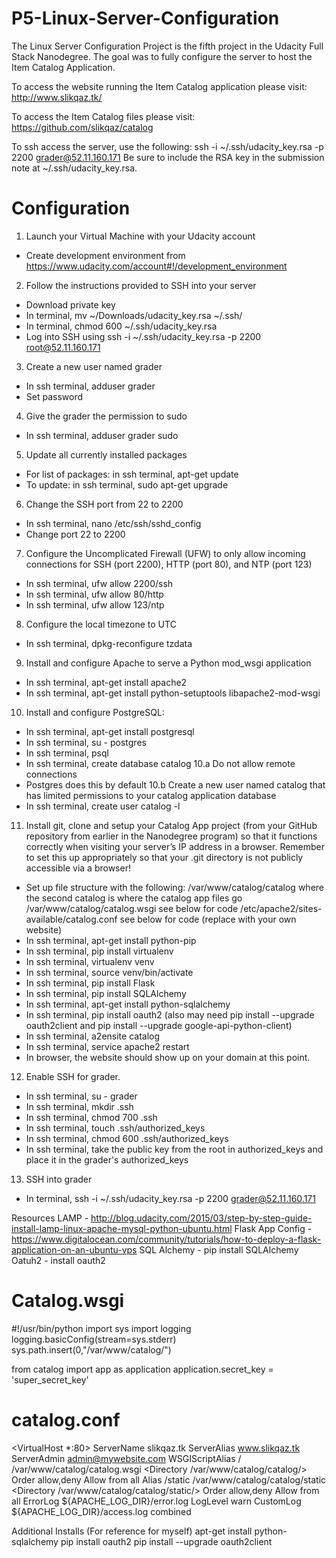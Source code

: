 # P5-Linux-Server-Configuration

The Linux Server Configuration Project is the fifth project in the Udacity Full Stack Nanodegree. The goal was to fully configure the server to host the Item Catalog Application.

To access the website running the Item Catalog application please visit: http://www.slikqaz.tk/

To access the Item Catalog files please visit: https://github.com/slikqaz/catalog

To ssh access the server, use the following: ssh -i ~/.ssh/udacity_key.rsa -p 2200 grader@52.11.160.171
Be sure to include the RSA key in the submission note at ~/.ssh/udacity_key.rsa.

# Configuration
1. Launch your Virtual Machine with your Udacity account
- Create development environment from https://www.udacity.com/account#!/development_environment
2. Follow the instructions provided to SSH into your server
- Download private key
- In terminal, mv ~/Downloads/udacity_key.rsa ~/.ssh/
- In terminal, chmod 600 ~/.ssh/udacity_key.rsa
- Log into SSH using ssh -i ~/.ssh/udacity_key.rsa -p 2200 root@52.11.160.171
3. Create a new user named grader
- In ssh terminal, adduser grader
- Set password
4. Give the grader the permission to sudo
- In ssh terminal, adduser grader sudo
5. Update all currently installed packages
- For list of packages: in ssh terminal, apt-get update
- To update: in ssh terminal, sudo apt-get upgrade
6. Change the SSH port from 22 to 2200
- In ssh terminal, nano /etc/ssh/sshd_config
- Change port 22 to 2200
7. Configure the Uncomplicated Firewall (UFW) to only allow incoming connections for SSH (port 2200), HTTP (port 80), and NTP (port 123)
- In ssh terminal, ufw allow 2200/ssh
- In ssh terminal, ufw allow 80/http
- In ssh terminal, ufw allow 123/ntp
8. Configure the local timezone to UTC
- In ssh terminal, dpkg-reconfigure tzdata
9. Install and configure Apache to serve a Python mod_wsgi application
- In ssh terminal, apt-get install apache2
- In ssh terminal, apt-get install python-setuptools libapache2-mod-wsgi
10. Install and configure PostgreSQL:
- In ssh terminal, apt-get install postgresql
- In ssh terminal, su - postgres
- In ssh terminal, psql
- In ssh terminal, create database catalog
10.a Do not allow remote connections
- Postgres does this by default
10.b Create a new user named catalog that has limited permissions to your catalog application database
- In ssh terminal, create user catalog -l
11. Install git, clone and setup your Catalog App project (from your GitHub repository from earlier in the Nanodegree program) so that it functions correctly when visiting your server’s IP address in a browser. Remember to set this up appropriately so that your .git directory is not publicly accessible via a browser!
- Set up file structure with the following:
  /var/www/catalog/catalog where the second catalog is where the catalog app files go
  /var/www/catalog/catalog.wsgi see below for code
  /etc/apache2/sites-available/catalog.conf see below for code (replace with your own website)
- In ssh terminal, apt-get install python-pip
- In ssh terminal, pip install virtualenv 
- In ssh terminal, virtualenv venv
- In ssh terminal, source venv/bin/activate 
- In ssh terminal, pip install Flask
- In ssh terminal, pip install SQLAlchemy
- In ssh terminal, apt-get install python-sqlalchemy
- In ssh terminal, pip install oauth2 (also may need pip install --upgrade oauth2client and pip install --upgrade google-api-python-client)
- In ssh terminal, a2ensite catalog
- In ssh terminal, service apache2 restart
- In browser, the website should show up on your domain at this point.
12. Enable SSH for grader.
- In ssh terminal, su - grader
- In ssh terminal, mkdir .ssh
- In ssh terminal, chmod 700 .ssh
- In ssh terminal, touch .ssh/authorized_keys
- In ssh terminal, chmod 600 .ssh/authorized_keys
- In ssh terminal, take the public key from the root in authorized_keys and place it in the grader's authorized_keys
13. SSH into grader
- In terminal, ssh -i ~/.ssh/udacity_key.rsa -p 2200 grader@52.11.160.171


Resources
LAMP - http://blog.udacity.com/2015/03/step-by-step-guide-install-lamp-linux-apache-mysql-python-ubuntu.html
Flask App Config - https://www.digitalocean.com/community/tutorials/how-to-deploy-a-flask-application-on-an-ubuntu-vps
SQL Alchemy - pip install SQLAlchemy
Oatuh2 - install oauth2

# Catalog.wsgi
  #!/usr/bin/python
  import sys
  import logging
  logging.basicConfig(stream=sys.stderr)
  sys.path.insert(0,"/var/www/catalog/")

  from catalog import app as application
  application.secret_key = 'super_secret_key'

# catalog.conf
  <VirtualHost *:80>
                ServerName slikqaz.tk
                ServerAlias www.slikqaz.tk
                ServerAdmin admin@mywebsite.com
                WSGIScriptAlias / /var/www/catalog/catalog.wsgi
                <Directory /var/www/catalog/catalog/>
                        Order allow,deny
                        Allow from all
                </Directory>
                Alias /static /var/www/catalog/catalog/static
                <Directory /var/www/catalog/catalog/static/>
                        Order allow,deny
                        Allow from all
                </Directory>
                ErrorLog ${APACHE_LOG_DIR}/error.log
                LogLevel warn
                CustomLog ${APACHE_LOG_DIR}/access.log combined
</VirtualHost>










Additional Installs (For reference for myself)
apt-get install python-sqlalchemy
pip install oauth2
pip install --upgrade oauth2client
